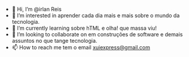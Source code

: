 - 👋 Hi, I’m @irlan Reis
- 👀 I’m interested in  aprender cada dia mais e mais sobre o mundo da tecnologia.
- 🌱 I’m currently learning  sobre hTML e olha! que massa viu!
- 💞️ I’m looking to collaborate on  em construções de  software e demais assuntos  no que tange tecnologia.
- 📫 How to reach me  tem o email xuiexpress@gmail.com

<!---
irlan25/irlan25 is a ✨ special ✨ repository because its `README.md` (this file) appears on your GitHub profile.
You can click the Preview link to take a look at your changes.
--->
